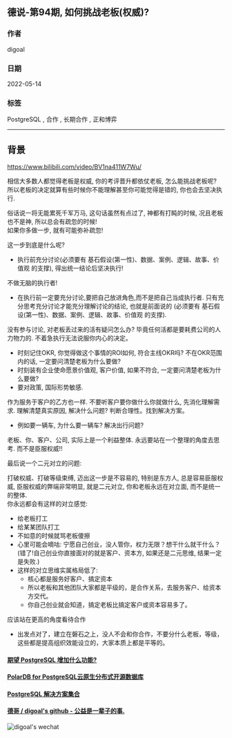 ## 德说-第94期, 如何挑战老板(权威)?          
                                     
### 作者                                          
digoal                                                              
                                                              
### 日期                                                              
2022-05-14                                                             
                                                              
### 标签                                                           
PostgreSQL , 合作 , 长期合作 , 正和博弈                                 
                                                            
----                                                            
                                                            
## 背景       
https://www.bilibili.com/video/BV1na411W7Wu/   
  
相信大多数人都觉得老板是权威, 你的考评晋升都依仗老板, 怎么能挑战老板呢?       
所以老板的决定就算有些时候你不能理解甚至你可能觉得是错的, 你也会去坚决执行.      
        
俗话说一将无能累死千军万马, 这句话虽然有点过了, 神都有打盹的时候, 况且老板也不是神, 所以总会有疏忽的时候!    
如果你多做一步, 就有可能弥补疏忽!     
    
这一步到底是什么呢?    
- 执行前充分讨论(必须要有 基石假设(第一性)、数据、案例、逻辑、故事、价值观 的支撑), 得出统一结论后坚决执行!    
    
    
不做无脑的执行者!      
- 在执行前一定要充分讨论,要把自己放进角色,而不是把自己当成执行者. 只有充分思考充分讨论才能充分理解讨论的结论, 也就是前面说的 (必须要有 基石假设(第一性)、数据、案例、逻辑、故事、价值观 的支撑).      
    
    
没有参与讨论, 对老板丢过来的活有疑问怎么办? 毕竟任何活都是要耗费公司的人力物力的.  不着急执行无法说服你内心的决定。      
- 时刻记住OKR, 你觉得做这个事情的ROI如何, 符合主线OKR吗?  不在OKR范围内的话, 一定要问清楚老板为什么要做?      
- 时刻装有企业使命愿景价值观, 客户价值, 如果不符合, 一定要问清楚老板为什么要做?      
- 要对政策, 国际形势敏感.      
    
    
作为服务于客户的乙方也一样. 不要听客户要你做什么你就做什么, 先消化理解需求.  理解清楚真实原因, 解决什么问题?  判断合理性。找到解决方案。        
- 例如要一辆车, 为什么要一辆车? 解决出行问题?       
    
    
老板、你、客户、公司, 实际上是一个利益整体. 永远要站在一个整理的角度去思考. 而不是臣服权威!!     
  
  
最后说一个二元对立的问题:   
       
打破权威、打破等级束缚, 迈出这一步是不容易的, 特别是东方人, 总是容易臣服权威, 臣服权威的弊端非常明显, 就是二元对立, 你和老板永远在对立面, 而不是统一的整体.     
你永远都会有这样的对立感觉:     
- 给老板打工        
- 给某某团队打工        
- 不如意的时候就骂老板傻擦        
- 心里可能会嘀咕: 宁愿自己创业，没人管你，权力无限？想干什么就干什么？(错了!自己创业你直接面对的就是客户、资本方, 如果还是二元思维, 结果一定是失败.)        
- 这样的对立思维实属格局低了:         
    - 核心都是服务好客户、搞定资本        
    - 所以老板和其他团队大家都是平级的，是合作关系，去服务客户、给资本方交代。        
    - 你自己创业就会知道，搞定老板比搞定客户或资本容易多了。        
        
应该站在更高的角度看待合作        
- 出发点对了，建立在磐石之上，没人不会和你合作，不要分什么老板，等级，这些都是提高组织效能设立的，大家本质上都是平等的。        
        
  
        
    
#### [期望 PostgreSQL 增加什么功能?](https://github.com/digoal/blog/issues/76 "269ac3d1c492e938c0191101c7238216")  
    
    
#### [PolarDB for PostgreSQL云原生分布式开源数据库](https://github.com/ApsaraDB/PolarDB-for-PostgreSQL "57258f76c37864c6e6d23383d05714ea")  
    
    
#### [PostgreSQL 解决方案集合](https://yq.aliyun.com/topic/118 "40cff096e9ed7122c512b35d8561d9c8")  
    
    
#### [德哥 / digoal's github - 公益是一辈子的事.](https://github.com/digoal/blog/blob/master/README.md "22709685feb7cab07d30f30387f0a9ae")  
    
    
![digoal's wechat](../pic/digoal_weixin.jpg "f7ad92eeba24523fd47a6e1a0e691b59")  
